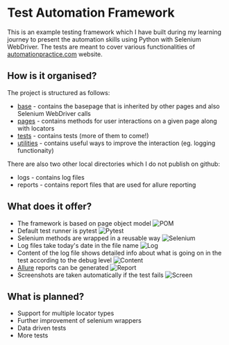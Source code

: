 # Test Automation Framework

This is an example testing framework which I have built during my learning journey to present the automation skills using Python with Selenium WebDriver. The tests are meant to cover various functionalities of [automationpractice.com](http://automationpractice.com/index.php) website.

## How is it organised?
The project is structured as follows:
- [base](base) - contains the basepage that is inherited by other pages and also Selenium WebDriver calls
- [pages](pages) - contains methods for user interactions on a given page along with locators
- [tests](tests) - contains tests (more of them to come!)
- [utilities](utilities) - contains useful ways to improve the interaction (eg. logging functionaity)

There are also two other local directories which I do not publish on github:
- logs - contains log files
- reports - contains report files that are used for allure reporting

## What does it offer?
- The framework is based on page object model
![POM](https://imgur.com/U2eWdpD "POM")
- Default test runner is pytest
![Pytest](https://i.imgur.com/KaxBPBo.jpg "Pytest")
- Selenium methods are wrapped in a reusable way
![Selenium](https://imgur.com/J3KrVVm "Selenium")
- Log files take today's date in the file name
![Log](https://imgur.com/WzeOEcX "Log")
- Content of the log file shows detailed info about what is going on in the test according to the debug level
![Content](https://imgur.com/fhMMUJw "Content")
- [Allure](https://docs.qameta.io/allure/) reports can be generated
![Report](https://imgur.com/z3XfWv8 "Report")
- Screenshots are taken automatically if the test fails
![Screen](https://imgur.com/mvcMtnF "Screen")

## What is planned?
- Support for multiple locator types
- Further improvement of selenium wrappers
- Data driven tests
- More tests
